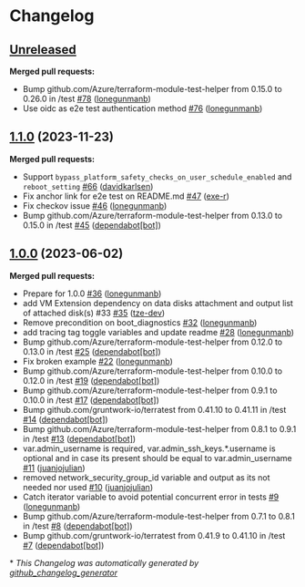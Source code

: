 # Changelog

## [Unreleased](https://github.com/Azure/terraform-azurerm-virtual-machine/tree/HEAD)

**Merged pull requests:**

- Bump github.com/Azure/terraform-module-test-helper from 0.15.0 to 0.26.0 in /test [\#78](https://github.com/Azure/terraform-azurerm-virtual-machine/pull/78) ([lonegunmanb](https://github.com/lonegunmanb))
- Use oidc as e2e test authentication method [\#76](https://github.com/Azure/terraform-azurerm-virtual-machine/pull/76) ([lonegunmanb](https://github.com/lonegunmanb))

## [1.1.0](https://github.com/Azure/terraform-azurerm-virtual-machine/tree/1.1.0) (2023-11-23)

**Merged pull requests:**

- Support `bypass_platform_safety_checks_on_user_schedule_enabled` and `reboot_setting` [\#66](https://github.com/Azure/terraform-azurerm-virtual-machine/pull/66) ([davidkarlsen](https://github.com/davidkarlsen))
- Fix anchor link for e2e test on README.md [\#47](https://github.com/Azure/terraform-azurerm-virtual-machine/pull/47) ([exe-r](https://github.com/exe-r))
- Fix checkov issue [\#46](https://github.com/Azure/terraform-azurerm-virtual-machine/pull/46) ([lonegunmanb](https://github.com/lonegunmanb))
- Bump github.com/Azure/terraform-module-test-helper from 0.13.0 to 0.15.0 in /test [\#45](https://github.com/Azure/terraform-azurerm-virtual-machine/pull/45) ([dependabot[bot]](https://github.com/apps/dependabot))

## [1.0.0](https://github.com/Azure/terraform-azurerm-virtual-machine/tree/1.0.0) (2023-06-02)

**Merged pull requests:**

- Prepare for 1.0.0 [\#36](https://github.com/Azure/terraform-azurerm-virtual-machine/pull/36) ([lonegunmanb](https://github.com/lonegunmanb))
- add VM Extension dependency on data disks attachment and output list of attached disk\(s\) \#33 [\#35](https://github.com/Azure/terraform-azurerm-virtual-machine/pull/35) ([tze-dev](https://github.com/tze-dev))
- Remove precondition on boot\_diagnostics [\#32](https://github.com/Azure/terraform-azurerm-virtual-machine/pull/32) ([lonegunmanb](https://github.com/lonegunmanb))
- add tracing tag toggle variables and update readme [\#28](https://github.com/Azure/terraform-azurerm-virtual-machine/pull/28) ([lonegunmanb](https://github.com/lonegunmanb))
- Bump github.com/Azure/terraform-module-test-helper from 0.12.0 to 0.13.0 in /test [\#25](https://github.com/Azure/terraform-azurerm-virtual-machine/pull/25) ([dependabot[bot]](https://github.com/apps/dependabot))
- Fix broken example [\#22](https://github.com/Azure/terraform-azurerm-virtual-machine/pull/22) ([lonegunmanb](https://github.com/lonegunmanb))
- Bump github.com/Azure/terraform-module-test-helper from 0.10.0 to 0.12.0 in /test [\#19](https://github.com/Azure/terraform-azurerm-virtual-machine/pull/19) ([dependabot[bot]](https://github.com/apps/dependabot))
- Bump github.com/Azure/terraform-module-test-helper from 0.9.1 to 0.10.0 in /test [\#17](https://github.com/Azure/terraform-azurerm-virtual-machine/pull/17) ([dependabot[bot]](https://github.com/apps/dependabot))
- Bump github.com/gruntwork-io/terratest from 0.41.10 to 0.41.11 in /test [\#14](https://github.com/Azure/terraform-azurerm-virtual-machine/pull/14) ([dependabot[bot]](https://github.com/apps/dependabot))
- Bump github.com/Azure/terraform-module-test-helper from 0.8.1 to 0.9.1 in /test [\#13](https://github.com/Azure/terraform-azurerm-virtual-machine/pull/13) ([dependabot[bot]](https://github.com/apps/dependabot))
- var.admin\_username is required, var.admin\_ssh\_keys.\*.username is optional and in case its present should be equal to var.admin\_username [\#11](https://github.com/Azure/terraform-azurerm-virtual-machine/pull/11) ([juanjojulian](https://github.com/juanjojulian))
- removed network\_security\_group\_id variable and output as its not needed nor used [\#10](https://github.com/Azure/terraform-azurerm-virtual-machine/pull/10) ([juanjojulian](https://github.com/juanjojulian))
- Catch iterator variable to avoid potential concurrent error in tests [\#9](https://github.com/Azure/terraform-azurerm-virtual-machine/pull/9) ([lonegunmanb](https://github.com/lonegunmanb))
- Bump github.com/Azure/terraform-module-test-helper from 0.7.1 to 0.8.1 in /test [\#8](https://github.com/Azure/terraform-azurerm-virtual-machine/pull/8) ([dependabot[bot]](https://github.com/apps/dependabot))
- Bump github.com/gruntwork-io/terratest from 0.41.9 to 0.41.10 in /test [\#7](https://github.com/Azure/terraform-azurerm-virtual-machine/pull/7) ([dependabot[bot]](https://github.com/apps/dependabot))



\* *This Changelog was automatically generated by [github_changelog_generator](https://github.com/github-changelog-generator/github-changelog-generator)*
